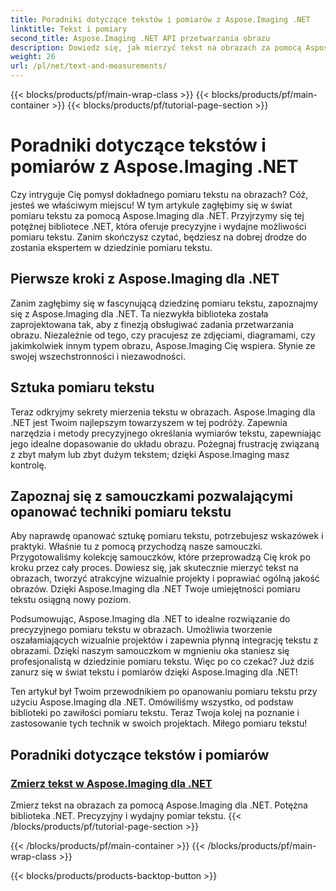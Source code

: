 ```yaml
---
title: Poradniki dotyczące tekstów i pomiarów z Aspose.Imaging .NET
linktitle: Tekst i pomiary
second_title: Aspose.Imaging .NET API przetwarzania obrazu
description: Dowiedz się, jak mierzyć tekst na obrazach za pomocą Aspose.Imaging dla .NET, potężnego i precyzyjnego narzędzia. Zapoznaj się z samouczkami, aby opanować techniki pomiaru tekstu.
weight: 26
url: /pl/net/text-and-measurements/
---
```


{{< blocks/products/pf/main-wrap-class >}}
{{< blocks/products/pf/main-container >}}
{{< blocks/products/pf/tutorial-page-section >}}

# Poradniki dotyczące tekstów i pomiarów z Aspose.Imaging .NET


Czy intryguje Cię pomysł dokładnego pomiaru tekstu na obrazach? Cóż, jesteś we właściwym miejscu! W tym artykule zagłębimy się w świat pomiaru tekstu za pomocą Aspose.Imaging dla .NET. Przyjrzymy się tej potężnej bibliotece .NET, która oferuje precyzyjne i wydajne możliwości pomiaru tekstu. Zanim skończysz czytać, będziesz na dobrej drodze do zostania ekspertem w dziedzinie pomiaru tekstu.

## Pierwsze kroki z Aspose.Imaging dla .NET

Zanim zagłębimy się w fascynującą dziedzinę pomiaru tekstu, zapoznajmy się z Aspose.Imaging dla .NET. Ta niezwykła biblioteka została zaprojektowana tak, aby z finezją obsługiwać zadania przetwarzania obrazu. Niezależnie od tego, czy pracujesz ze zdjęciami, diagramami, czy jakimkolwiek innym typem obrazu, Aspose.Imaging Cię wspiera. Słynie ze swojej wszechstronności i niezawodności.

## Sztuka pomiaru tekstu

Teraz odkryjmy sekrety mierzenia tekstu w obrazach. Aspose.Imaging dla .NET jest Twoim najlepszym towarzyszem w tej podróży. Zapewnia narzędzia i metody precyzyjnego określania wymiarów tekstu, zapewniając jego idealne dopasowanie do układu obrazu. Pożegnaj frustrację związaną z zbyt małym lub zbyt dużym tekstem; dzięki Aspose.Imaging masz kontrolę.

## Zapoznaj się z samouczkami pozwalającymi opanować techniki pomiaru tekstu

Aby naprawdę opanować sztukę pomiaru tekstu, potrzebujesz wskazówek i praktyki. Właśnie tu z pomocą przychodzą nasze samouczki. Przygotowaliśmy kolekcję samouczków, które przeprowadzą Cię krok po kroku przez cały proces. Dowiesz się, jak skutecznie mierzyć tekst na obrazach, tworzyć atrakcyjne wizualnie projekty i poprawiać ogólną jakość obrazów. Dzięki Aspose.Imaging dla .NET Twoje umiejętności pomiaru tekstu osiągną nowy poziom.

Podsumowując, Aspose.Imaging dla .NET to idealne rozwiązanie do precyzyjnego pomiaru tekstu w obrazach. Umożliwia tworzenie oszałamiających wizualnie projektów i zapewnia płynną integrację tekstu z obrazami. Dzięki naszym samouczkom w mgnieniu oka staniesz się profesjonalistą w dziedzinie pomiaru tekstu. Więc po co czekać? Już dziś zanurz się w świat tekstu i pomiarów dzięki Aspose.Imaging dla .NET!

Ten artykuł był Twoim przewodnikiem po opanowaniu pomiaru tekstu przy użyciu Aspose.Imaging dla .NET. Omówiliśmy wszystko, od podstaw biblioteki po zawiłości pomiaru tekstu. Teraz Twoja kolej na poznanie i zastosowanie tych technik w swoich projektach. Miłego pomiaru tekstu!
## Poradniki dotyczące tekstów i pomiarów
### [Zmierz tekst w Aspose.Imaging dla .NET](./measure-text/)
Zmierz tekst na obrazach za pomocą Aspose.Imaging dla .NET. Potężna biblioteka .NET. Precyzyjny i wydajny pomiar tekstu.
{{< /blocks/products/pf/tutorial-page-section >}}

{{< /blocks/products/pf/main-container >}}
{{< /blocks/products/pf/main-wrap-class >}}

{{< blocks/products/products-backtop-button >}}
